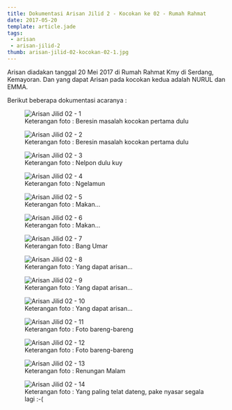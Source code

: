 ```yaml
---
title: Dokumentasi Arisan Jilid 2 - Kocokan ke 02 - Rumah Rahmat
date: 2017-05-20
template: article.jade
tags:
 - arisan
 - arisan-jilid-2
thumb: arisan-jilid-02-kocokan-02-1.jpg
---
```


Arisan diadakan tanggal 20 Mei 2017 di Rumah Rahmat Kmy di Serdang, Kemayoran.
Dan yang dapat Arisan pada kocokan kedua adalah NURUL dan EMMA.

Berikut beberapa dokumentasi acaranya :

<figure>
  <img class="lazy content-img" src="/story/assets/img/placeholder.png" data-src="/story/assets/img/arisan-jilid-02-kocokan-02-1.jpg" alt="Arisan Jilid 02 - 1" />
  <figcaption>Keterangan foto : Beresin masalah kocokan pertama dulu</figcaption>
</figure>

<figure>
  <img class="lazy content-img" src="/story/assets/img/placeholder.png" data-src="/story/assets/img/arisan-jilid-02-kocokan-02-2.jpg" alt="Arisan Jilid 02 - 2" />
  <figcaption>Keterangan foto : Beresin masalah kocokan pertama dulu</figcaption>
</figure>



<figure>
  <img class="lazy content-img" src="/story/assets/img/placeholder.png" data-src="/story/assets/img/arisan-jilid-02-kocokan-02-3.jpg" alt="Arisan Jilid 02 - 3" />
  <figcaption>Keterangan foto : Nelpon dulu kuy</figcaption>
</figure>

<figure>
  <img class="lazy content-img" src="/story/assets/img/placeholder.png" data-src="/story/assets/img/arisan-jilid-02-kocokan-02-4.jpg" alt="Arisan Jilid 02 - 4" />
  <figcaption>Keterangan foto : Ngelamun</figcaption>
</figure>

<figure>
  <img class="lazy content-img" src="/story/assets/img/placeholder.png" data-src="/story/assets/img/arisan-jilid-02-kocokan-02-5.jpg" alt="Arisan Jilid 02 - 5" />
  <figcaption>Keterangan foto : Makan...</figcaption>
</figure>

<figure>
  <img class="lazy content-img" src="/story/assets/img/placeholder.png" data-src="/story/assets/img/arisan-jilid-02-kocokan-02-6.jpg" alt="Arisan Jilid 02 - 6" />
  <figcaption>Keterangan foto : Makan...</figcaption>
</figure>

<figure>
  <img class="lazy content-img" src="/story/assets/img/placeholder.png" data-src="/story/assets/img/arisan-jilid-02-kocokan-02-7.jpg" alt="Arisan Jilid 02 - 7" />
  <figcaption>Keterangan foto : Bang Umar</figcaption>
</figure>

<figure>
  <img class="lazy content-img" src="/story/assets/img/placeholder.png" data-src="/story/assets/img/arisan-jilid-02-kocokan-02-8.jpg" alt="Arisan Jilid 02 - 8" />
  <figcaption>Keterangan foto : Yang dapat arisan...</figcaption>
</figure>

<figure>
  <img class="lazy content-img" src="/story/assets/img/placeholder.png" data-src="/story/assets/img/arisan-jilid-02-kocokan-02-9.jpg" alt="Arisan Jilid 02 - 9" />
  <figcaption>Keterangan foto : Yang dapat arisan...</figcaption>
</figure>

<figure>
  <img class="lazy content-img" src="/story/assets/img/placeholder.png" data-src="/story/assets/img/arisan-jilid-02-kocokan-02-10.jpg" alt="Arisan Jilid 02 - 10" />
  <figcaption>Keterangan foto : Yang dapat arisan...</figcaption>
</figure>

<figure>
  <img class="lazy content-img" src="/story/assets/img/placeholder.png" data-src="/story/assets/img/arisan-jilid-02-kocokan-02-11.jpg" alt="Arisan Jilid 02 - 11" />
  <figcaption>Keterangan foto : Foto bareng-bareng</figcaption>
</figure>

<figure>
  <img class="lazy content-img" src="/story/assets/img/placeholder.png" data-src="/story/assets/img/arisan-jilid-02-kocokan-02-12.jpg" alt="Arisan Jilid 02 - 12" />
  <figcaption>Keterangan foto : Foto bareng-bareng</figcaption>
</figure>

<figure>
  <img class="lazy content-img" src="/story/assets/img/placeholder.png" data-src="/story/assets/img/arisan-jilid-02-kocokan-02-13.jpg" alt="Arisan Jilid 02 - 13" />
  <figcaption>Keterangan foto : Renungan Malam</figcaption>
</figure>

<figure>
  <img class="lazy content-img" src="/story/assets/img/placeholder.png" data-src="/story/assets/img/arisan-jilid-02-kocokan-02-14.jpg" alt="Arisan Jilid 02 - 14" />
  <figcaption>Keterangan foto : Yang paling telat dateng, pake nyasar segala lagi :-(</figcaption>
</figure>
